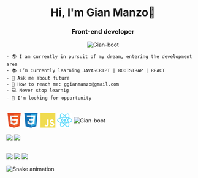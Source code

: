  <div align="center">
  <h1> Hi, I'm Gian Manzo👋 </h1> 
 <h3> Front-end developer</h3>
  <img align="start" alt="Gian-boot" height="300" width="300" src="https://i.imgur.com/9pFg0z0.png">
 </div>
  <div align="start">
    
    - 🌎 I am currently in pursuit of my dream, entering the development area             
    - 📚 I’m currently learning JAVASCRIPT | BOOTSTRAP | REACT
    - 🚀 Ask me about future
    - 📲 How to reach me: ggianmanzo@gmail.com
    - 💻 Never stop learnig
    - 👔 I'm looking for opportunity
  </div>
</div>

  <div  style="display: inline_block"><br>
      <img align="center" alt="Gian-HTML" height="40" width="40" src="https://raw.githubusercontent.com/devicons/devicon/master/icons/html5/html5-original.svg">
      <img align="center" alt="Gian-CSS" height="40" width="40" src="https://raw.githubusercontent.com/devicons/devicon/master/icons/css3/css3-original.svg">
      <img align="center" alt="Gian-Js" height="40" width="40" src="https://raw.githubusercontent.com/devicons/devicon/master/icons/javascript/javascript-plain.svg">
      <img align="center" alt="Gian-React" height="40" width="40" src="https://raw.githubusercontent.com/devicons/devicon/master/icons/react/react-original.svg">
      <img align="center" alt="Gian-boot" height="50" width="50" src="https://cdn.jsdelivr.net/gh/devicons/devicon/icons/bootstrap/bootstrap-original.svg">
  </div>
  <div align="start"><br>
  <img  height="140rem" src="https://github-readme-stats.vercel.app/api?username=GianManzo&show_icons=true&theme=aura&include_all_commits=true&count_private=true"/>
  <img  height="140rem" src="https://github-readme-stats.vercel.app/api/top-langs/?username=GianManzo&layout=compact&langs_count=7&theme=aura"/>
</div>
 
  ##
 
  <div> 
  <a href="https://instagram.com/gianmanzoo" target="_blank"><img src="https://img.shields.io/badge/-Instagram-%23E4405F?style=for-the-badge&logo=instagram&logoColor=white" target="_blank"></a>
  <a href = "mailto:ggianmanzo@gmail.com"><img src="https://img.shields.io/badge/-Gmail-%23333?style=for-the-badge&logo=gmail&logoColor=white" target="_blank"></a>
  <a href="https://www.linkedin.com/in/gian-manzo/" target="_blank"><img src="https://img.shields.io/badge/-LinkedIn-%230077B5?style=for-the-badge&logo=linkedin&logoColor=white" target="_blank"></a>
 
  ![Snake animation](https://github.com/GianManzo/GianManzo/blob/output/github-contribution-grid-snake.svg)
 
</div>
  

